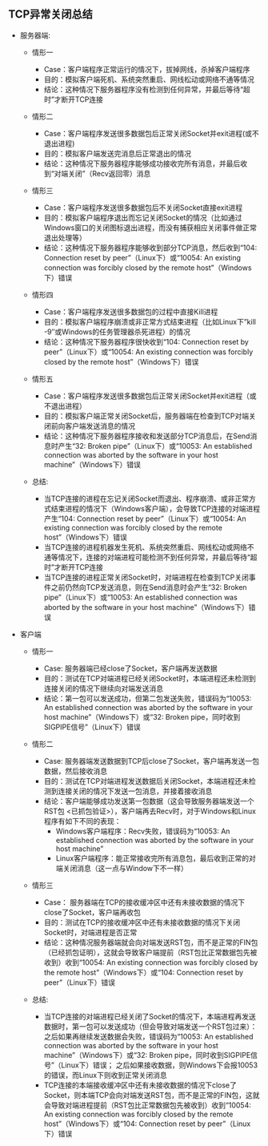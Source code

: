 ## TCP异常关闭总结
- 服务器端:
	- 情形一
		- Case：客户端程序正常运行的情况下，拔掉网线，杀掉客户端程序
		- 目的：模拟客户端死机、系统突然重启、网线松动或网络不通等情况
		- 结论：这种情况下服务器程序没有检测到任何异常，并最后等待“超时”才断开TCP连接

	- 情形二
		- Case：客户端程序发送很多数据包后正常关闭Socket并exit进程(或不退出进程)
		- 目的：模拟客户端发送完消息后正常退出的情况
		- 结论：这种情况下服务器程序能够成功接收完所有消息，并最后收到“对端关闭”（Recv返回零）消息

	- 情形三
		- Case：客户端程序发送很多数据包后不关闭Socket直接exit进程
		- 目的：模拟客户端程序退出而忘记关闭Socket的情况（比如通过Windows窗口的关闭图标退出进程，而没有捕获相应关闭事件做正常退出处理等）
		- 结论：这种情况下服务器程序能够收到部分TCP消息，然后收到“104: Connection reset by peer”（Linux下）或“10054: An existing connection was forcibly closed by the remote host”（Windows下）错误

	- 情形四
		- Case：客户端程序发送很多数据包的过程中直接Kill进程
		- 目的：模拟客户端程序崩溃或非正常方式结束进程（比如Linux下”kill -9″或Windows的任务管理器杀死进程）的情况
		- 结论：这种情况下服务器程序很快收到“104: Connection reset by peer”（Linux下）或“10054: An existing connection was forcibly closed by the remote host”（Windows下）错误

	- 情形五
		- Case：客户端程序发送很多数据包后正常关闭Socket并exit进程（或不退出进程）
		- 目的：模拟客户端正常关闭Socket后，服务器端在检查到TCP对端关闭前向客户端发送消息的情况
		- 结论：这种情况下服务器程序接收和发送部分TCP消息后，在Send消息时产生“32: Broken pipe”（Linux下）或“10053: An established connection was aborted by the software in your host machine”（Windows下）错误

	- 总结:
		- 当TCP连接的进程在忘记关闭Socket而退出、程序崩溃、或非正常方式结束进程的情况下（Windows客户端），会导致TCP连接的对端进程产生“104: Connection reset by peer”（Linux下）或“10054: An existing connection was forcibly closed by the remote host”（Windows下）错误
		- 当TCP连接的进程机器发生死机、系统突然重启、网线松动或网络不通等情况下，连接的对端进程可能检测不到任何异常，并最后等待“超时”才断开TCP连接
		- 当TCP连接的进程正常关闭Socket时，对端进程在检查到TCP关闭事件之前仍然向TCP发送消息，则在Send消息时会产生“32: Broken pipe”（Linux下）或“10053: An established connection was aborted by the software in your host machine”（Windows下）错误

- 客户端
	- 情形一
		- Case: 服务器端已经close了Socket，客户端再发送数据
		- 目的：测试在TCP对端进程已经关闭Socket时，本端进程还未检测到连接关闭的情况下继续向对端发送消息
		- 结论：第一包可以发送成功，但第二包发送失败，错误码为“10053: An established connection was aborted by the software in your host machine”（Windows下）或“32: Broken pipe，同时收到SIGPIPE信号”（Linux下）错误
	- 情形二
		- Case: 服务器端发送数据到TCP后close了Socket，客户端再发送一包数据，然后接收消息
		- 目的：测试在TCP对端进程发送数据后关闭Socket，本端进程还未检测到连接关闭的情况下发送一包消息，并接着接收消息
		- 结论：客户端能够成功发送第一包数据（这会导致服务器端发送一个RST包 <已抓包验证>），客户端再去Recv时，对于Windows和Linux程序有如下不同的表现：
			- Windows客户端程序：Recv失败，错误码为“10053: An established connection was aborted by the software in your host machine”
			- Linux客户端程序：能正常接收完所有消息包，最后收到正常的对端关闭消息（这一点与Window下不一样）
	- 情形三
		- Case： 服务器端在TCP的接收缓冲区中还有未接收数据的情况下close了Socket，客户端再收包
		- 目的：测试在TCP的接收缓冲区中还有未接收数据的情况下关闭Socket时，对端进程是否正常
		- 结论：这种情况服务器端就会向对端发送RST包，而不是正常的FIN包（已经抓包证明），这就会导致客户端提前（RST包比正常数据包先被收到）收到“10054: An existing connection was forcibly closed by the remote host”（Windows下）或“104: Connection reset by peer”（Linux下）错误

	- 总结:
		- 当TCP连接的对端进程已经关闭了Socket的情况下，本端进程再发送数据时，第一包可以发送成功（但会导致对端发送一个RST包过来）：
之后如果再继续发送数据会失败，错误码为“10053: An established connection was aborted by the software in your host machine”（Windows下）或“32: Broken pipe，同时收到SIGPIPE信号”（Linux下）错误；
之后如果接收数据，则Windows下会报10053的错误，而Linux下则收到正常关闭消息
		- TCP连接的本端接收缓冲区中还有未接收数据的情况下close了Socket，则本端TCP会向对端发送RST包，而不是正常的FIN包，这就会导致对端进程提前（RST包比正常数据包先被收到）收到“10054: An existing connection was forcibly closed by the remote host”（Windows下）或“104: Connection reset by peer”（Linux下）错误